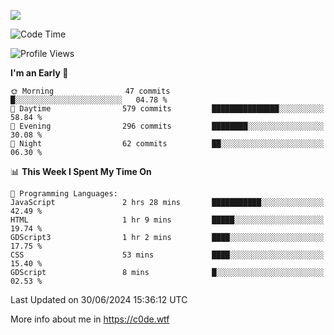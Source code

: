<a href="https://wakatime.com"><img src="https://wakatime.com/share/@c0dezin/b7f18a7c-ab3a-40b8-8bc7-b1b7bf71f1d6.svg" /></a>

<!--START_SECTION:waka-->
![Code Time](http://img.shields.io/badge/Code%20Time-47%20hrs%2046%20mins-blue)

![Profile Views](http://img.shields.io/badge/Profile%20Views-1-blue)

**I'm an Early 🐤** 

```text
🌞 Morning                47 commits          █░░░░░░░░░░░░░░░░░░░░░░░░   04.78 % 
🌆 Daytime                579 commits         ███████████████░░░░░░░░░░   58.84 % 
🌃 Evening                296 commits         ████████░░░░░░░░░░░░░░░░░   30.08 % 
🌙 Night                  62 commits          ██░░░░░░░░░░░░░░░░░░░░░░░   06.30 % 
```


📊 **This Week I Spent My Time On** 

```text
💬 Programming Languages: 
JavaScript               2 hrs 28 mins       ███████████░░░░░░░░░░░░░░   42.49 % 
HTML                     1 hr 9 mins         █████░░░░░░░░░░░░░░░░░░░░   19.74 % 
GDScript3                1 hr 2 mins         ████░░░░░░░░░░░░░░░░░░░░░   17.75 % 
CSS                      53 mins             ████░░░░░░░░░░░░░░░░░░░░░   15.40 % 
GDScript                 8 mins              █░░░░░░░░░░░░░░░░░░░░░░░░   02.53 % 
```


 Last Updated on 30/06/2024 15:36:12 UTC
<!--END_SECTION:waka-->

More info about me in https://c0de.wtf
